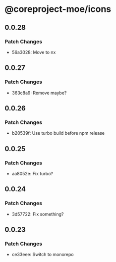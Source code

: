 # @coreproject-moe/icons

## 0.0.28

### Patch Changes

- 56a3028: Move to nx

## 0.0.27

### Patch Changes

- 363c8a9: Remove maybe?

## 0.0.26

### Patch Changes

- b20539f: Use turbo build before npm release

## 0.0.25

### Patch Changes

- aa8052e: Fix turbo?

## 0.0.24

### Patch Changes

- 3d57722: Fix something?

## 0.0.23

### Patch Changes

- ce33eee: Switch to monorepo

